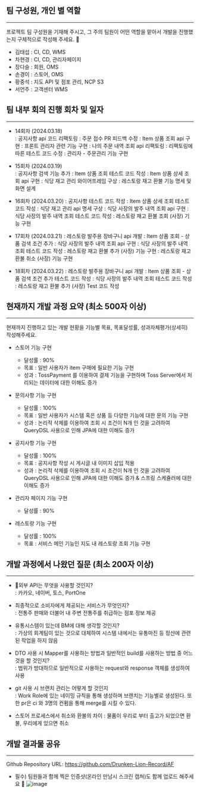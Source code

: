 ## 팀 구성원, 개인 별 역할

---

프로젝트 팀 구성원을 기재해 주시고, 그 주의 팀원이 어떤 역할을 맡아서 개발을 진행했는지 구체적으로 작성해 주세요. 🙂 

- 김태섭 : CI, CD, WMS
- 차현경 : CI, CD, 관리자페이지
- 장다슬 : 회원, OMS
- 손경이 : 스토어, OMS
- 황중석 : 지도 API 및 점포 관리, NCP S3
- 서언주 : 고객센터 WMS

## 팀 내부 회의 진행 회차 및 일자

---

- 14회차 (2024.03.18)  
: 공지사항 api 코드 리팩토링
: 주문 접수 PR 피드백 수정
: Item 상품 조회 api 구현
: 프론트 관리자 관련 기능 구현
: 나의 주문 내역 조회 api 리팩토링
: 리팩토링에 따른 테스트 코드 수정
: 관리자 - 주문관리 기능 구현

- 15회차 (2024.03.19)  
: 공지사항 검색 기능 추가
: Item 상품 조회 테스트 코드 작성
: Item 상품 상세 조회 api 구현
: 식당 재고 관리 와이어프레임 구상
: 레스토랑 재고 환불 기능 명세 및 화면 설계


- 16회차 (2024.03.20)
: 공지사항 테스트 코드 작성
: Item 상품 상세 조회 테스트 코드 작성
: 식당 재고 관리 api 명세 구상
: 식당 사장의 발주 내역 조회 api 구현
: 식당 사장의 발주 내역 조회 테스트 코드 작성
: 레스토랑 재고 환불 조회 (사장) 기능 구현


- 17회차 (2024.03.21)
: 레스토랑 발주용 장바구니 api 개발
: Item 상품 조회 - 상품 검색 조건 추가
: 식당 사장의 발주 내역 조회 api 구현
: 식당 사장의 발주 내역 조회 테스트 코드 작성
: 레스토랑 재고 환불 추가 (사장) 기능 구현
: 레스토랑 재고 환불 취소 (사장) 기능 구현


- 18회차 (2024.03.22)
: 레스토랑 발주용 장바구니 api 개발
: Item 상품 조회 - 상품 검색 조건 추가 테스트 코드 작성
: 식당 사장의 발주 내역 조회 테스트 코드 작성
: 레스토랑 재고 환불 추가 (사장) Test 코드 작성

## 현재까지 개발 과정 요약 (최소 500자 이상)

---

현재까지 진행하고 있는 개발 현황을 기능별 목표, 목표달성률, 성과자체평가(상세히) 작성해주세요.

- 스토어 기능 구현
  - 달성률 : 90%
  - 목표 : 일반 사용자가 item 구매에 필요한 기능 구현
  - 성과 : TossPayment 를 이용하여 결제 기능을 구현하며 Toss Server에서 처리되는 데이터에 대한 이해도 증가
 
- 문의사항 기능 구현
  - 달성률 : 100%
  - 목표 : 일반 사용자가 시스템 혹은 상품 등 다양한 기능에 대한 문의 기능 구현
  - 성과 : 논리적 삭제를 이용하여 조회 시 조건이 N개 인 것을 고려하여 QueryDSL 사용으로 인해 JPA에 대한 이해도 증가
 
- 공지사항 기능 구현
  - 달성률 : 100%
  - 목표 : 공지사항 작성 시 게시글 내 이미지 삽입 적용
  - 성과 : 논리적 삭제를 이용하여 조회 시 조건이 N개 인 것을 고려하여 QueryDSL 사용으로 인해 JPA에 대한 이해도 증가 & 스프링 스케쥴러에 대한 이해도 증가

- 관리자 페이지 기능 구현
  - 달성률 : 90%
 
- 레스토랑 기능 구현
  - 달성률 : 100%
  - 목표 : 서비스 메인 기능인 지도 내 레스토랑 조회 기능 구현


## 개발 과정에서 나왔던 질문 (최소 200자 이상)

---

- 외부 API는 무엇을 사용할 것인지?  
: 카카오, 네이버, 토스, PortOne  


- 최종적으로 소비자에게 제공되는 서비스가 무엇인지?  
: 전통주 판매와 더불어 내 주변 전통주를 취급하는 점포 정보 제공  


- 유통시스템이 있는데 BM에 대해 생각할 것인지?  
: 가상의 회계팀이 있는 것으로 대체하여 시스템 내에서는 유통마진 등 정산에 관련된 작업을 하지 않음  


- DTO 사용 시 Mapper를 사용하는 방법과 일반적인 build를 사용하는 방법 중 어느것을 할 것인지?  
: 범위가 방대하므로 일반적으로 사용하는 request와 response 객체를 생성하여 사용  


- git 사용 시 브랜치 관리는 어떻게 할 것인지  
: Work Role에 있는 네이밍 규칙을 통해 생성하며 브랜치는 기능별로 생성된다. 또한 pr은 ci 와 3명의 컨펌을 통해 merge를 시킬 수 있다.


- 스토어 프로세스에서 취소와 환불의 차이
: 물품이 우리로 부터 출고가 되었으면 환불, 우리에게 있으면 취소


## 개발 결과물 공유

---

Github Repository URL: https://github.com/Drunken-Lion-Record/AF

- 필수) 팀원들과 함께 찍은 인증샷(온라인 만남시 스크린 캡쳐)도 함께 업로드 해주세요 🙂
  ![image](https://github.com/Drunken-Lion-Record/AF-Record/assets/77163842/dd3874d2-d3ab-4729-b41f-733356ff205d)

